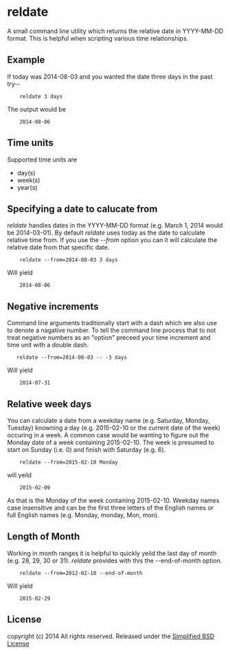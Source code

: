 reldate
=======

A small command line utility which returns the relative date in YYYY-MM-DD format. This is helpful
when scripting various time relationships.

## Example

If today was 2014-08-03 and you wanted the date three days in the past try--

```
    reldate 3 days
```

The output would be 

```
    2014-08-06
```

## Time units

Supported time units are

+ day(s)
+ week(s)
+ year(s)

## Specifying a date to calucate from

_reldate_ handles dates in the YYYY-MM-DD format (e.g. March 1, 2014 would be 2014-03-01).  By default _reldate_ uses today as
the date to calculate relative time from.  If you use the *--from* option you can it will calculate the relative date from that 
specific date. 

```
    reldate --from=2014-08-03 3 days
```

Will yield

```
    2014-08-06
```

## Negative increments

Command line arguments traditionally start with a dash which we also use to denote a nagative number. To tell the command line
process that to not treat negative numbers as an "option" preceed your time increment and time unit with a double dash.

```
   reldate --from=2014-08-03 -- -3 days 
```

Will yield

```
    2014-07-31
```

## Relative week days

You can calculate a date from a weekday name (e.g. Saturday, Monday, Tuesday) knowning a day (e.g. 2015-02-10 or the current date of the
week) occuring in a week.  A common case would be wanting to figure out the Monday date of a week containing 2015-02-10. The week is
presumed to start on Sunday (i.e. 0) and finish with Saturday (e.g. 6).

```
    reldate --from=2015-02-10 Monday
```

will yeild

```
    2015-02-09
```

As that is the Monday of the week containing 2015-02-10. Weekday names case insensitive and can be the first three letters
of the English names or full English names (e.g. Monday, monday, Mon, mon).

## Length of Month

Working in month ranges it is helpful to quickly yeild the last day of month (e.g. 28, 29, 30 or 31). *reldate* provides with this
the --end-of-month option.

```
    reldate --from=2012-02-10 --end-of-month
```

Will yield

```
    2015-02-29
```


## License

copyright (c) 2014 All rights reserved.
Released under the [Simplified BSD License](http://opensource.org/licenses/bsd-license.php)
